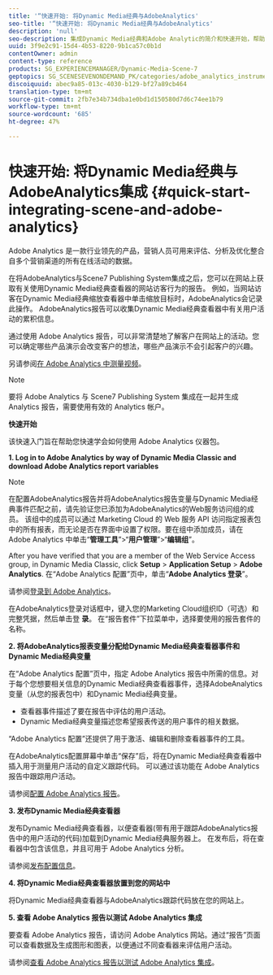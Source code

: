 ```yaml
---
title: '“快速开始: 将Dynamic Media经典与AdobeAnalytics'
seo-title: '“快速开始: 将Dynamic Media经典与AdobeAnalytics'
description: 'null'
seo-description: 集成Dynamic Media经典和Adobe Analytic的简介和快速开始，帮助您快速入门和运行。
uuid: 3f9e2c91-15d4-4b53-8220-9b1ca57c0b1d
contentOwner: admin
content-type: reference
products: SG_EXPERIENCEMANAGER/Dynamic-Media-Scene-7
geptopics: SG_SCENESEVENONDEMAND_PK/categories/adobe_analytics_instrumentation_kit
discoiquuid: abec9a85-013c-4030-b129-bf27a89cb464
translation-type: tm+mt
source-git-commit: 2fb7e34b734dba1e0bd1d150580d7d6c74ee1b79
workflow-type: tm+mt
source-wordcount: '685'
ht-degree: 47%

---
```



# 快速开始: 将Dynamic Media经典与AdobeAnalytics集成 {#quick-start-integrating-scene-and-adobe-analytics}

Adobe Analytics 是一款行业领先的产品，营销人员可用来评估、分析及优化整合自多个营销渠道的所有在线活动的数据。

在将AdobeAnalytics与Scene7 Publishing System集成之后，您可以在网站上获取有关使用Dynamic Media经典查看器的网站访客行为的报告。 例如，当网站访客在Dynamic Media经典缩放查看器中单击缩放目标时，AdobeAnalytics会记录此操作。 AdobeAnalytics报告可以收集Dynamic Media经典查看器中有关用户活动的累积信息。

通过使用 Adobe Analytics 报告，可以非常清楚地了解客户在网站上的活动。您可以确定哪些产品演示会改变客户的想法，哪些产品演示不会引起客户的兴趣。

另请参阅[在 Adobe Analytics 中测量视频](https://docs.adobe.com/content/help/en/media-analytics/using/media-overview.html)。

>[!NOTE]
>
>要将 Adobe Analytics 与 Scene7 Publishing System 集成在一起并生成 Analytics 报告，需要使用有效的 Analytics 帐户。

**快速开始**

该快速入门旨在帮助您快速学会如何使用 Adobe Analytics 仪器包。

**1. Log in to Adobe Analytics by way of Dynamic Media Classic and download Adobe Analytics report variables**

>[!NOTE]
>
>在配置AdobeAnalytics报告并将AdobeAnalytics报告变量与Dynamic Media经典事件匹配之前，请先验证您已添加为AdobeAnalytics的Web服务访问组的成员。 该组中的成员可以通过 Marketing Cloud 的 Web 服务 API 访问指定报表包中的所有报表，而无论是否在界面中设置了权限。要在组中添加成员，请在 Adobe Analytics 中单击“**管理工具**”>“**用户管理**”>“**编辑组**”。

After you have verified that you are a member of the Web Service Access group, in Dynamic Media Classic, click **Setup** > **Application Setup** > **Adobe Analytics**. 在“Adobe Analytics 配置”页中，单击“**Adobe Analytics 登录**”。

请参阅[登录到 Adobe Analytics](log-analytics.md#log_in_to_adobe_analytics)。

在AdobeAnalytics登录对话框中，键入您的Marketing Cloud组织ID（可选）和完整凭据，然后单击登 **录**。 在“报告套件”下拉菜单中，选择要使用的报告套件的名称。

**2. 将AdobeAnalytics报表变量分配给Dynamic Media经典查看器事件和Dynamic Media经典变量**

在“Adobe Analytics 配置”页中，指定 Adobe Analytics 报告中所需的信息。对于每个您想要相关信息的Dynamic Media经典查看器事件，选择AdobeAnalytics变量（从您的报表包中）和Dynamic Media经典变量。

* 查看器事件描述了要在报告中评估的用户活动。
* Dynamic Media经典变量描述您希望报表传送的用户事件的相关数据。

“Adobe Analytics 配置”还提供了用于激活、编辑和删除查看器事件的工具。

在AdobeAnalytics配置屏幕中单击“保存”后，将在Dynamic Media经典查看器中插入用于测量用户活动的自定义跟踪代码。 可以通过该功能在 Adobe Analytics 报告中跟踪用户活动。

请参阅[配置 Adobe Analytics 报告](configuring-analytics-reports.md#configuring_adobe_analytics_reports)。

**3. 发布Dynamic Media经典查看器**

发布Dynamic Media经典查看器，以便查看器(带有用于跟踪AdobeAnalytics报告中的用户活动的代码)加载到Dynamic Media经典服务器上。 在发布后，将在查看器中包含该信息，并且可用于 Adobe Analytics 分析。

请参阅[发布配置信息](publishing-analytics-configuration-information.md#publishing_adobe_analytics_configuration_information)。

**4. 将Dynamic Media经典查看器放置到您的网站中**

将Dynamic Media经典查看器与AdobeAnalytics跟踪代码放在您的网站上。

**5. 查看 Adobe Analytics 报告以测试 Adobe Analytics 集成**

要查看 Adobe Analytics 报告，请访问 Adobe Analytics 网站。通过“报告”页面可以查看数据及生成图形和图表，以便通过不同查看器来评估用户活动。

请参阅[查看 Adobe Analytics 报告以测试 Adobe Analytics 集成](testing-integration-viewing-analytics-report.md#testing_the_integration_by_viewing_an_adobe_analytics_report)。
